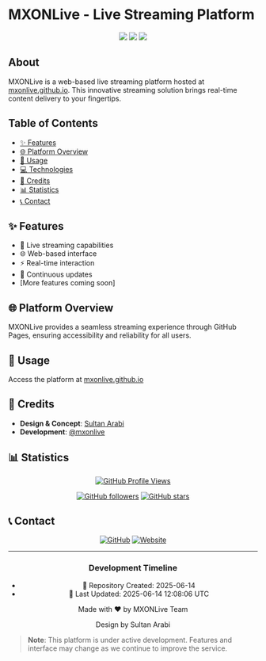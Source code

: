 # MXONLive - Live Streaming Platform

<div align="center">
  <img src="https://img.shields.io/badge/Status-Under%20Development-yellow"/>
  <img src="https://img.shields.io/badge/Platform-Web-blue"/>
  <img src="https://img.shields.io/badge/Made%20with-%E2%9D%A4-red"/>
</div>

## About
MXONLive is a web-based live streaming platform hosted at [mxonlive.github.io](https://mxonlive.github.io). This innovative streaming solution brings real-time content delivery to your fingertips.

## Table of Contents
- [✨ Features](#features)
- [🌐 Platform Overview](#platform-overview)
- [🚀 Usage](#usage)
- [💻 Technologies](#technologies)
- [👥 Credits](#credits)
- [📊 Statistics](#statistics)
- [📞 Contact](#contact)

## ✨ Features
- 📡 Live streaming capabilities
- 🌐 Web-based interface
- ⚡ Real-time interaction
- 🔄 Continuous updates
- [More features coming soon]

## 🌐 Platform Overview
MXONLive provides a seamless streaming experience through GitHub Pages, ensuring accessibility and reliability for all users.

## 🚀 Usage
Access the platform at [mxonlive.github.io](https://mxonlive.github.io)

## 👥 Credits
- **Design & Concept**: [Sultan Arabi](https://github.com/sultanarabi161)
- **Development**: [@mxonlive](https://github.com/mxonlive)

## 📊 Statistics
<div align="center">
  
[![GitHub Profile Views](https://komarev.com/ghpvc/?username=mxonlive&label=Profile%20Views&color=brightgreen&style=for-the-badge)](https://github.com/mxonlive)

[![GitHub followers](https://img.shields.io/github/followers/mxonlive?style=for-the-badge&logo=github)](https://github.com/mxonlive)
[![GitHub stars](https://img.shields.io/github/stars/mxonlive/mxonlive.github.io?style=for-the-badge&logo=github)](https://github.com/mxonlive/mxonlive.github.io)

</div>

## 📞 Contact
<div align="center">
  
[![GitHub](https://img.shields.io/badge/GitHub-mxonlive-black?style=for-the-badge&logo=github)](https://github.com/mxonlive)
[![Website](https://img.shields.io/badge/Website-MXONLive-blue?style=for-the-badge&logo=google-chrome)](https://mxonlive.github.io)

</div>

---

<div align="center">
  
### Development Timeline
- 🎉 Repository Created: 2025-06-14
- 🔄 Last Updated: 2025-06-14 12:08:06 UTC

<p align="center">Made with ❤️ by MXONLive Team</p>
<p align="center">Design by Sultan Arabi</p>

</div>

> **Note**: This platform is under active development. Features and interface may change as we continue to improve the service.
